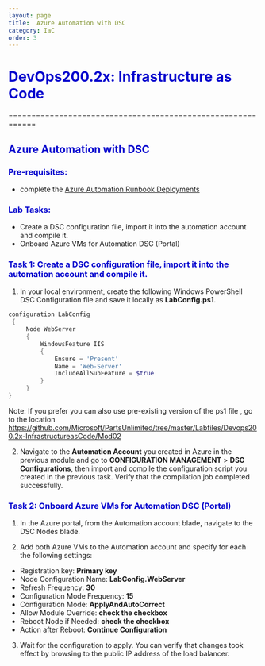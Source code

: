 ```yaml
---
layout: page
title:  Azure Automation with DSC
category: IaC
order: 3
---
```


<h1><span style="color: #0000CD;">DevOps200.2x: Infrastructure as Code</span></h1>
============================================================

<h2><span style="color: #0000CD;">Azure Automation with DSC </span></h2>


<h3><span style="color: #0000CD;"> Pre-requisites:</span></h3>

- complete the [Azure Automation Runbook Deployments](https://microsoft.github.io/PartsUnlimited/iac/200.2x-IaCM01AzureAuto.html)
 

<h3><span style="color: #0000CD;"> Lab Tasks:</span></h3> 


- Create a DSC configuration file, import it into the automation account and compile it. 
- Onboard Azure VMs for Automation DSC (Portal)
  

  
<h3><span style="color: #0000CD;">Task 1: Create a DSC configuration file, import it into the automation account and compile it. </span></h3> 

1. In your local environment, create the following Windows PowerShell DSC Configuration file and save it locally as **LabConfig.ps1**. 

```powershell
configuration LabConfig 
 { 
     Node WebServer 
     { 
         WindowsFeature IIS 
         { 
             Ensure = 'Present' 
             Name = 'Web-Server' 
             IncludeAllSubFeature = $true 
         } 
     } 
} 
```

Note: If you prefer you can also use pre-existing version of the ps1 file , go to the location https://github.com/Microsoft/PartsUnlimited/tree/master/Labfiles/Devops200.2x-InfrastructureasCode/Mod02  


2.	Navigate to the **Automation Account** you created in Azure in the previous module and go to **CONFIGURATION MANAGEMENT** > **DSC Configurations**, then import and compile the configuration script you created in the previous task. Verify that the compilation job completed successfully. 
 
 
  
<h3><span style="color: #0000CD;">Task 2: Onboard Azure VMs for Automation DSC (Portal)</span></h3>  	

1.	In the Azure portal, from the Automation account blade, navigate to the DSC Nodes blade. 

2.	Add both Azure VMs to the Automation account and specify for each the following settings: 

- Registration key: **Primary key** 
- Node Configuration Name: **LabConfig.WebServer** 
- Refresh Frequency: **30** 
- Configuration Mode Frequency: **15** 
- Configuration Mode: **ApplyAndAutoCorrect**
- Allow Module Override: **check the checkbox** 
- Reboot Node if Needed: **check the checkbox**
- Action after Reboot: **Continue Configuration** 

3.	Wait for the configuration to apply. You can verify that changes took effect by browsing to the public IP address of the load balancer. 
 
